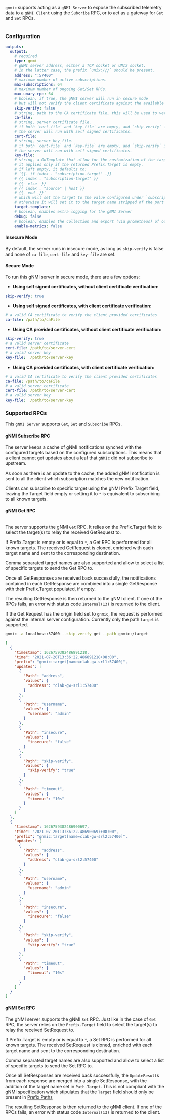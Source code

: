 `gnmic` supports acting as a `gNMI Server` to expose the subscribed telemetry data to a `gNMI Client` using the `Subcribe` RPC, or to act as a gateway for `Get` and `Set` RPCs.

<div class="mxgraph" style="max-width:100%;border:1px solid transparent;margin:0 auto; display:block;" data-mxgraph="{&quot;page&quot;:0,&quot;zoom&quot;:1.4,&quot;highlight&quot;:&quot;#0000ff&quot;,&quot;nav&quot;:true,&quot;check-visible-state&quot;:true,&quot;resize&quot;:true,&quot;url&quot;:&quot;https://raw.githubusercontent.com/karimra/gnmic/diagrams/diagrams/gnmi_server.drawio&quot;}"></div>

<script type="text/javascript" src="https://cdn.jsdelivr.net/gh/hellt/drawio-js@main/embed2.js?&fetch=https%3A%2F%2Fraw.githubusercontent.com%2Fkarimra%2Fgnmic%2Fdiagrams%2Fgnmi_server.drawio" async></script>

### Configuration

```yaml
outputs:
  output1:
    # required
    type: gnmi 
    # gNMI server address, either a TCP socket or UNIX socket. 
    # In the latter case, the prefix `unix:///` should be present.
    address: ":57400"
    # maximum number of active subscriptions.
    max-subscriptions: 64
    # maximum number of ongoing Get/Set RPCs.
    max-unary-rpc: 64
    # boolean, if true, the gNMI server will run in secure mode 
    # but will not verify the client certificate against the available certificate chain.
    skip-verify: false
    # string, path to the CA certificate file, this will be used to verify the clients certificates, if `skip-verify` is false
    ca-file:
    # string, server certificate file.
    # if both `cert-file` and `key-file` are empty, and `skip-verify` is true or `ca-file` is set, 
    # the server will run with self signed certificates.
    cert-file:
    # string, server key file.
    # if both `cert-file` and `key-file` are empty, and `skip-verify` is true or `ca-file` is set, 
    # the server will run with self signed certificates.
    key-file:
    # string, a GoTemplate that allow for the customization of the target field in Prefix.Target.
    # it applies only if the returned Prefix.Target is empty.
    # if left empty, it defaults to:
    # `{{- if index . "subscription-target" -}}
    # {{ index . "subscription-target" }}
    # {{- else -}}
    # {{ index . "source" | host }}
    # {{- end -}}`
    # which will set the target to the value configured under `subscription.$subscription-name.target` if any,
    # otherwise it will set it to the target name stripped of the port number (if present).
    target-template:
    # boolean, enables extra logging for the gNMI Server
    debug: false
    # boolean, enables the collection and export (via prometheus) of output specific metrics
    enable-metrics: false 
```

#### Insecure Mode

By default, the server runs in insecure mode, as long as `skip-verify` is false and none of `ca-file`, `cert-file` and `key-file` are set.

#### Secure Mode

To run this gNMI server in secure mode, there are a few options:

- **Using self signed certificates, without client certificate verification:**

```yaml
skip-verify: true
```

- **Using self signed certificates, with client certificate verification:**

```yaml
# a valid CA certificate to verify the client provided certificates
ca-file: /path/to/caFile 
```
  
- **Using CA provided certificates, without client certificate verification:**

```yaml
skip-verify: true
# a valid server certificate
cert-file: /path/to/server-cert
# a valid server key
key-file:  /path/to/server-key
```

- **Using CA provided certificates, with client certificate verification:**

```yaml
# a valid CA certificate to verify the client provided certificates
ca-file: /path/to/caFile 
# a valid server certificate
cert-file: /path/to/server-cert
# a valid server key
key-file:  /path/to/server-key
```

### Supported RPCs

This `gNMI Server` supports `Get`, `Set` and `Subscribe` RPCs.

#### gNMI Subscribe RPC

The server keeps a cache of gNMI notifications synched with the configured targets based on the configured subscriptions.
This means that a client cannot get updates about a leaf that `gNMIc` did not subscribe to upstream.

As soon as there is an update to the cache, the added gNMI notification is sent to all the client which subscription matches the new notification.

Clients can subscribe to specific target using the gNMI Prefix Target field, leaving the Target field empty or setting it to `*` is equivalent to subscribing to all known targets.

#### gNMI Get RPC

<div class="mxgraph" style="max-width:100%;border:1px solid transparent;margin:0 auto; display:block;" data-mxgraph="{&quot;page&quot;:1,&quot;zoom&quot;:1.4,&quot;highlight&quot;:&quot;#0000ff&quot;,&quot;nav&quot;:true,&quot;check-visible-state&quot;:true,&quot;resize&quot;:true,&quot;url&quot;:&quot;https://raw.githubusercontent.com/karimra/gnmic/diagrams/diagrams/gnmi_server.drawio&quot;}"></div>

<script type="text/javascript" src="https://cdn.jsdelivr.net/gh/hellt/drawio-js@main/embed2.js?&fetch=https%3A%2F%2Fraw.githubusercontent.com%2Fkarimra%2Fgnmic%2Fdiagrams%2Fgnmi_server.drawio" async></script>

The server supports the gNMI `Get` RPC.
It relies on the Prefix.Target field to select the target(s) to relay the received GetRequest to.

If Prefix.Target is empty or is equal to `*`, a Get RPC is performed for all known targets.
The received GetRequest is cloned, enriched with each target name and sent to the corresponding destination.

Comma separated target names are also supported and allow to select a list of specific targets to send the Get RPC to.

Once all GetResponses are received back successfully, the notifications contained in each GetResponse are combined into a single GetResponse with their Prefix.Target populated, if empty.

The resulting GetResponse is then returned to the gNMI client.
If one of the RPCs fails, an error with status code `Internal(13)` is returned to the client.

If the Get Request has the origin field set to `gnmic`, the request is performed against the internal server configuration.
Currently only the path `target` is supported.

```bash
gnmic -a localhost:57400 --skip-verify get --path gnmic:/target
```

```json
[
  {
    "timestamp": 1626759382486891218,
    "time": "2021-07-20T13:36:22.486891218+08:00",
    "prefix": "gnmic:target[name=clab-gw-srl1:57400]",
    "updates": [
      {
        "Path": "address",
        "values": {
          "address": "clab-gw-srl1:57400"
        }
      },
      {
        "Path": "username",
        "values": {
          "username": "admin"
        }
      },
      {
        "Path": "insecure",
        "values": {
          "insecure": "false"
        }
      },
      {
        "Path": "skip-verify",
        "values": {
          "skip-verify": "true"
        }
      },
      {
        "Path": "timeout",
        "values": {
          "timeout": "10s"
        }
      }
    ]
  },
  {
    "timestamp": 1626759382486900697,
    "time": "2021-07-20T13:36:22.486900697+08:00",
    "prefix": "gnmic:target[name=clab-gw-srl2:57400]",
    "updates": [
      {
        "Path": "address",
        "values": {
          "address": "clab-gw-srl2:57400"
        }
      },
      {
        "Path": "username",
        "values": {
          "username": "admin"
        }
      },
      {
        "Path": "insecure",
        "values": {
          "insecure": "false"
        }
      },
      {
        "Path": "skip-verify",
        "values": {
          "skip-verify": "true"
        }
      },
      {
        "Path": "timeout",
        "values": {
          "timeout": "10s"
        }
      }
    ]
  }
]
```

#### gNMI Set RPC

The gNMI server supports the gNMI `Set` RPC.
Just like in the case of `Get` RPC, the server relies on the `Prefix.Target` field to select the target(s) to relay the received SetRequest to.

If Prefix.Target is empty or is equal to `*`, a Set RPC is performed for all known targets.
The received SetRequest is cloned, enriched with each target name and sent to the corresponding destination.

Comma separated target names are also supported and allow to select a list of specific targets to send the Set RPC to.

Once all SetResponses are received back successfully, the `UpdateResult`s from each response are merged into a single SetResponse, with the addition of the target name set in `Path.Target`.
This is not compliant with the gNMI specification which stipulates that the `Target` field should only be present in [Prefix Paths](https://github.com/openconfig/reference/blob/master/rpc/gnmi/gnmi-specification.md#2221-path-target)

The resulting SetResponse is then returned to the gNMI client.
If one of the RPCs fails, an error with status code `Internal(13)` is returned to the client.
